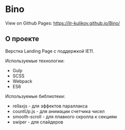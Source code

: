 # Bino
View on Github Pages: https://lir-kulikov.github.io/Bino/

## О проекте

Верстка Landing Page с поддержкой IE11. 

Используемые технологии:
- Gulp
- SCSS
- Webpack
- ES6

Используемые библиотеки:
- rellaxjs - для эффектов параллакса
- countUp.js - для анимации счетчика чисел
- smooth-scroll - для плавного скролла к секциям
- swiper - для слайдеров
